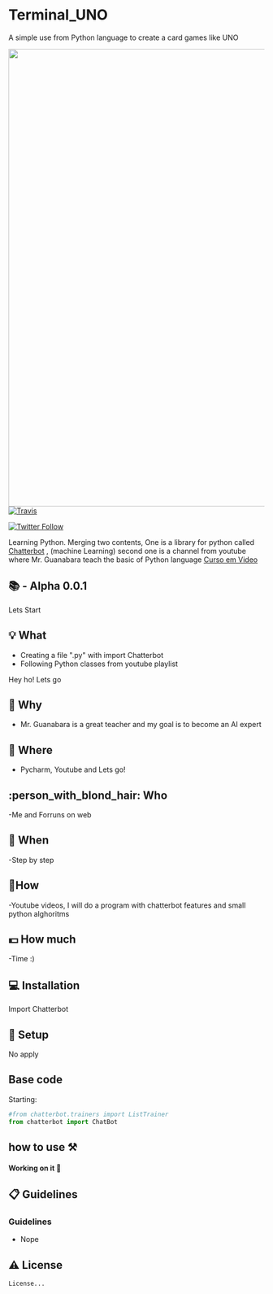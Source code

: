 # Terminal_UNO
A simple use from Python language to create a card games like UNO

<img width="900" src="https://github.com/sergiokmpos/ChatterBot-and-Curso-em-Video/blob/master/banner.png"/>

<a href="https://travis-ci.org/xcodeswift/sake">
<img src="https://travis-ci.org/xcodeswift/sake.svg?branch=master" alt="Travis"/>
</a>

[![Twitter Follow](https://img.shields.io/twitter/follow/espadrine.svg?style=social&label=Follow)](www.twitter.com/sergiokmpos)

Learning Python. Merging two contents, One is a library for python called  [Chatterbot](https://chatterbot.readthedocs.io/en/stable/) , (machine Learning)  second one is a channel from youtube where Mr. Guanabara teach the basic of Python language [Curso em Video](https://www.youtube.com/user/cursosemvideo)

## :books:  - Alpha 0.0.1 

Lets Start

## :bulb: What 

- Creating a file ".py" with import Chatterbot
- Following Python classes from youtube playlist

Hey ho! Lets go

## :loudspeaker: Why 

- Mr. Guanabara is a great teacher and my goal is to become an AI expert

## :office: Where 

- Pycharm, Youtube and Lets go!

## :person_with_blond_hair: Who 

-Me and Forruns on web

## :date:  When

-Step by step

## :nut_and_bolt:How 

-Youtube videos, I will do a program with chatterbot features and small python alghoritms 

## :dollar: How much 

-Time :)

## :computer: Installation 

Import Chatterbot

## :wrench: Setup 

No apply

## Base code

Starting:

```python
#from chatterbot.trainers import ListTrainer
from chatterbot import ChatBot
```

## how to use ⚒

#### Working on it 📝


## :clipboard: Guidelines 

### Guidelines

- Nope

## :warning: License

```
License...

